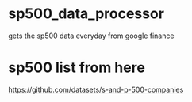 # sp500_data_processor
gets the sp500 data everyday from google finance

# sp500 list from here
https://github.com/datasets/s-and-p-500-companies
